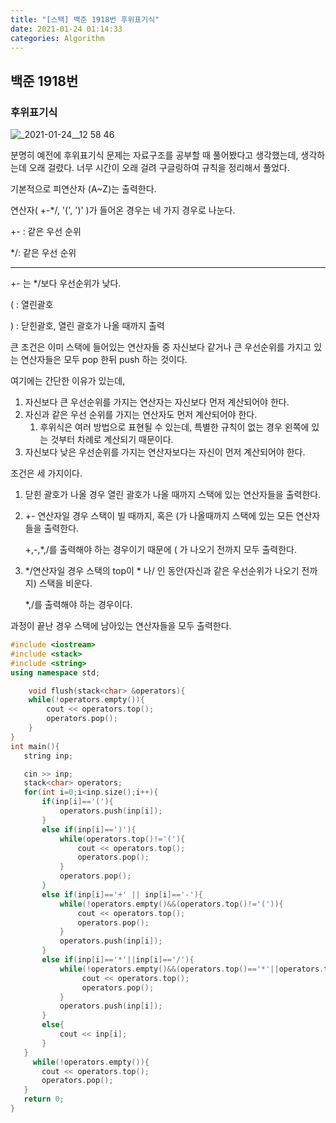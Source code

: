 ```yaml
---
title: "[스택] 백준 1918번 후위표기식"
date: 2021-01-24 01:14:33
categories: Algorithm
---
```


## 백준 1918번

### 후위표기식

![_2021-01-24__12 58 46](https://user-images.githubusercontent.com/55180768/105607362-8a0c0380-5de1-11eb-9190-8b80f399a29e.png)


분명히 예전에 후위표기식 문제는 자료구조를 공부할 때 풀어봤다고 생각했는데, 생각하는데 오래 걸렸다. 너무 시간이 오래 걸려 구글링하여 규칙을 정리해서 풀었다. 

기본적으로 피연산자 (A~Z)는 출력한다. 

연산자( +-*/, '(', ')' )가 들어온 경우는 네 가지 경우로 나눈다. 

+- : 같은 우선 순위 

*/: 같은 우선 순위 

---

+- 는 */보다 우선순위가 낮다. 

( : 열린괄호

) : 닫힌괄호, 열린 괄호가 나올 때까지 출력

큰 조건은 이미 스택에 들어있는 연산자들 중 자신보다 같거나 큰 우선순위를 가지고 있는 연산자들은 모두 pop 한뒤 push 하는 것이다. 

여기에는 간단한 이유가 있는데,

1. 자신보다 큰 우선순위를 가지는 연산자는 자신보다 먼저 계산되어야 한다. 
2. 자신과 같은 우선 순위를 가지는 연산자도 먼저 계산되어야 한다. 
    1. 후위식은 여러 방법으로 표현될 수 있는데, 특별한 규칙이 없는 경우 왼쪽에 있는 것부터 차례로 계산되기 때문이다. 
3. 자신보다 낮은 우선순위를 가지는 연산자보다는 자신이 먼저 계산되어야 한다. 

조건은 세 가지이다. 

1. 닫힌 괄호가 나올 경우 열린 괄호가 나올 때까지 스택에 있는 연산자들을 출력한다. 
2. +- 연산자일 경우 스택이 빌 때까지, 혹은 (가 나올때까지 스택에 있는 모든 연산자들을 출력한다. 

    +,-,*,/를 출력해야 하는 경우이기 때문에 ( 가 나오기 전까지 모두 출력한다. 

3. */연산자일 경우 스택의 top이 * 나/  인 동안(자신과 같은 우선순위가 나오기 전까지) 스택을 비운다. 

    *,/를 출력해야 하는 경우이다. 

과정이 끝난 경우 스택에 남아있는 연산자들을 모두 출력한다. 

```cpp
#include <iostream>
#include <stack>
#include <string>
using namespace std;

    void flush(stack<char> &operators){
    while(!operators.empty()){
        cout << operators.top();
        operators.pop();
    }
}
int main(){
   string inp;

   cin >> inp;
   stack<char> operators; 
   for(int i=0;i<inp.size();i++){
       if(inp[i]=='('){
           operators.push(inp[i]);
       }
       else if(inp[i]==')'){
           while(operators.top()!='('){
               cout << operators.top();
               operators.pop();
           }
           operators.pop();
       }
       else if(inp[i]=='+' || inp[i]=='-'){
           while(!operators.empty()&&(operators.top()!='(')){
               cout << operators.top();
               operators.pop();
           }
           operators.push(inp[i]);
       }
       else if(inp[i]=='*'||inp[i]=='/'){
           while(!operators.empty()&&(operators.top()=='*'||operators.top()=='/')){
                cout << operators.top();
                operators.pop();
           }
           operators.push(inp[i]);
       }
       else{
           cout << inp[i];
       }
   }
     while(!operators.empty()){
       cout << operators.top();
       operators.pop();
   }
   return 0;
}
```
